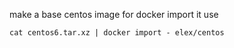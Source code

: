 make a base centos image for docker
import it use

`cat centos6.tar.xz | docker import - elex/centos`
